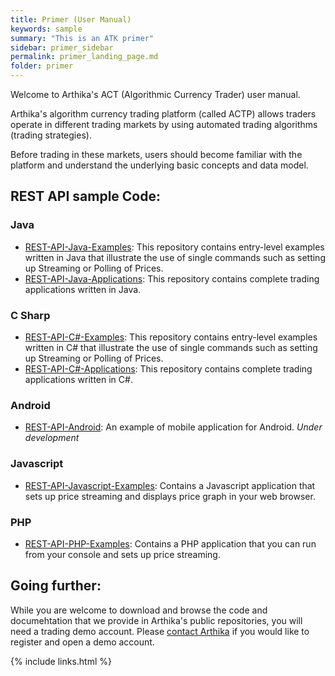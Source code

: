```yaml
---
title: Primer (User Manual)
keywords: sample
summary: "This is an ATK primer"
sidebar: primer_sidebar
permalink: primer_landing_page.md
folder: primer
---
```

Welcome to Arthika's ACT (Algorithmic Currency Trader) user manual.

Arthika's algorithm currency trading platform (called ACTP) allows traders operate in different trading markets  by using automated trading algorithms (trading strategies).

Before trading in these markets, users should become familiar with the platform and understand the underlying basic concepts and data model.

## REST API sample Code:   

### Java

* [REST-API-Java-Examples](https://github.com/Arthika/REST-API-Java-Examples): This repository contains entry-level examples written in Java that illustrate the use of single commands such as setting up Streaming or Polling of Prices. 
* [REST-API-Java-Applications](https://github.com/Arthika/REST-API-Java-Applications): This repository contains complete trading applications written in Java.

### C Sharp

* [REST-API-C#-Examples](https://github.com/Arthika/REST-API-CSharp-Examples): This repository contains entry-level examples written in C# that illustrate the use of single commands such as setting up Streaming or Polling of Prices. 
* [REST-API-C#-Applications](https://github.com/Arthika/REST-API-CSharp-Applications): This repository contains complete trading applications written in C#.

### Android

* [REST-API-Android](https://github.com/Arthika/REST-API-Android): An example of mobile application for Android. *Under development*

### Javascript
* [REST-API-Javascript-Examples](https://github.com/Arthika/REST-API-Javascript-Examples): Contains a Javascript application that sets up price streaming and displays price graph in your web browser.

### PHP
* [REST-API-PHP-Examples](https://github.com/Arthika/REST-API-PHP-Examples): Contains a PHP application that you can run from your console and sets up price streaming.

## Going further:
While you are welcome to download and browse the code and documehtation that we provide in Arthika's public repositories, you will need a trading demo account. Please [contact Arthika](http://www.arthikatrading.com/contact/) if you would like to register and open a demo account.


{% include links.html %}
